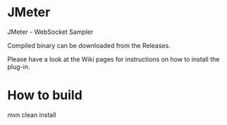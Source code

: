 JMeter
======

JMeter - WebSocket Sampler

Compiled binary can be downloaded from the Releases.

Please have a look at the Wiki pages for instructions on how to install the plug-in.

How to build
======
mvn clean install